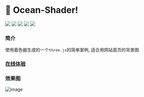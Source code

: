 # 🚀 Ocean-Shader!

<div>
  <img src="https://img.shields.io/github/languages/top/fengtianxi001/ocean-shader?style=for-the-badge">
  <img src="https://img.shields.io/github/issues/fengtianxi001/ocean-shader?style=for-the-badge">
  <img src="https://img.shields.io/github/forks/fengtianxi001/ocean-shader?style=for-the-badge">
  <img src="https://img.shields.io/github/stars/fengtianxi001/ocean-shader?style=for-the-badge">
  <img src="https://img.shields.io/github/license/fengtianxi001/Ocean-Shader?style=for-the-badge">
  
  
</div>

### 简介
  使用着色器生成的一个`three.js`的简单案例, 适合用网站首页的背景图
  
### [在线体验](http://112.124.22.244/ocean-shader/index.html)

### 效果图 
![image](https://github.com/fengtianxi001/Ocean-Shader/blob/main/screenshot/1.gif?raw=true)
